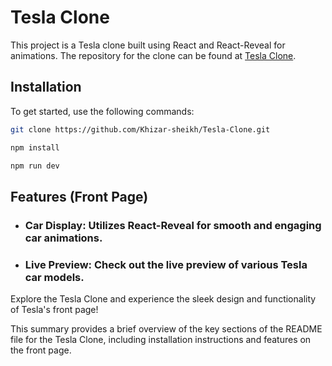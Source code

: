 # Tesla Clone

This project is a Tesla clone built using React and React-Reveal for animations. The repository for the clone can be found at [Tesla Clone](https://github.com/Khizar-sheikh/Tesla-Clone.git).

## Installation

To get started, use the following commands:

```bash
git clone https://github.com/Khizar-sheikh/Tesla-Clone.git
```

```bash
npm install
```

```bash
npm run dev
```

## Features (Front Page)

- ### Car Display: Utilizes React-Reveal for smooth and engaging car animations.
- ### Live Preview: Check out the live preview of various Tesla car models.

Explore the Tesla Clone and experience the sleek design and functionality of Tesla's front page!

This summary provides a brief overview of the key sections of the README file for the Tesla Clone, including installation instructions and features on the front page.
